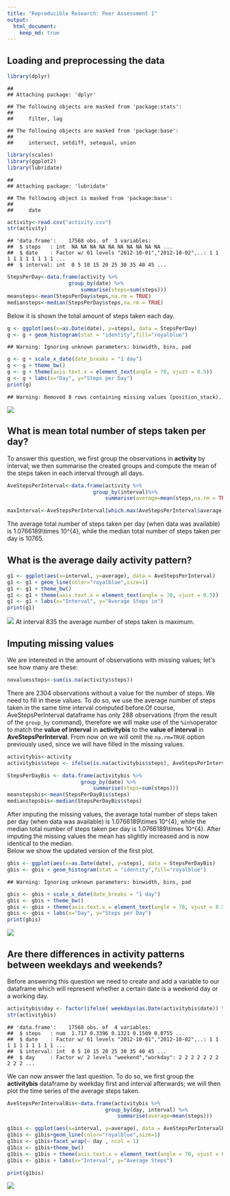 ```yaml
---
title: "Reproducible Research: Peer Assessment 1"
output: 
  html_document:
    keep_md: true
---
```



## Loading and preprocessing the data

```r
library(dplyr)
```

```
## 
## Attaching package: 'dplyr'
```

```
## The following objects are masked from 'package:stats':
## 
##     filter, lag
```

```
## The following objects are masked from 'package:base':
## 
##     intersect, setdiff, setequal, union
```

```r
library(scales)
library(ggplot2)
library(lubridate)
```

```
## 
## Attaching package: 'lubridate'
```

```
## The following object is masked from 'package:base':
## 
##     date
```

```r
activity<-read.csv("activity.csv")
str(activity)
```

```
## 'data.frame':	17568 obs. of  3 variables:
##  $ steps   : int  NA NA NA NA NA NA NA NA NA NA ...
##  $ date    : Factor w/ 61 levels "2012-10-01","2012-10-02",..: 1 1 1 1 1 1 1 1 1 1 ...
##  $ interval: int  0 5 10 15 20 25 30 35 40 45 ...
```




```r
StepsPerDay<-data.frame(activity %>%
                    group_by(date) %>%
                        summarise(steps=sum(steps)))
meansteps<-mean(StepsPerDay$steps,na.rm = TRUE)
mediansteps<-median(StepsPerDay$steps,na.rm = TRUE)
```

Below it is shown the total amount of steps taken each day.

```r
g <- ggplot(aes(x=as.Date(date), y=steps), data = StepsPerDay) 
g <- g + geom_histogram(stat = "identity",fill="royalblue")
```

```
## Warning: Ignoring unknown parameters: binwidth, bins, pad
```

```r
g <- g + scale_x_date(date_breaks = "1 day")
g <- g + theme_bw()
g <- g + theme(axis.text.x = element_text(angle = 70, vjust = 0.5))
g <- g + labs(x="Day", y="Steps per Day")
print(g)
```

```
## Warning: Removed 8 rows containing missing values (position_stack).
```

![](PA1_template_files/figure-html/SumStepsPerDay-1.png)<!-- -->

## What is mean total number of steps taken per day?

To answer this question, we first group the observations in **activity** by interval; we then summarise the created groups and compute the mean of the steps taken in each interval through all days.


```r
AveStepsPerInterval<-data.frame(activity %>%
                            group_by(interval)%>%
                                summarise(average=mean(steps,na.rm = TRUE)))

maxInterval<-AveStepsPerInterval[which.max(AveStepsPerInterval$average),]$interval
```
The average total number of steps taken per day (when data was available) is 1.0766189\times 10^{4}, while the median total number of steps taken per day is 10765.

## What is the average daily activity pattern?

```r
g1 <- ggplot(aes(x=interval, y=average), data = AveStepsPerInterval) 
g1 <- g1 + geom_line(color="royalblue",size=1)
g1 <- g1 + theme_bw()
g1 <- g1 + theme(axis.text.x = element_text(angle = 70, vjust = 0.5))
g1 <- g1 + labs(x="Interval", y="Average Steps in")
print(g1)
```

![](PA1_template_files/figure-html/MeanStepsPerInterval-1.png)<!-- -->
At interval 835 the average number of steps taken is maximum.

## Imputing missing values
We are interested in the amount of observations with missing values; let's see how many are these:

```r
novaluessteps<-sum(is.na(activity$steps))
```
There are 2304 observations without a value for the number of steps. We need to fill in these values. To do so, we use the average number of steps taken in the same time interval computed before.Of course, AveStepsPerInterval dataframe has only 288 observations (from the result of the `group_by` command), therefore we will make use of the `%in%`operator to match the **value of interval** in **activitybis** to the **value of interval** in **AveStepsPerInterval**. From now on we will omit the `na.rm=TRUE` option previously used, since we will have filled in the missing values. 


```r
activitybis<-activity
activitybis$steps <- ifelse(is.na(activitybis$steps), AveStepsPerInterval$average[AveStepsPerInterval$interval %in% activity$interval], activitybis$steps) 

StepsPerDayBis <- data.frame(activitybis %>%
                        group_by(date) %>%
                            summarise(steps=sum(steps)))
meanstepsbis<-mean(StepsPerDayBis$steps)
medianstepsbis<-median(StepsPerDayBis$steps)
```
After imputing the missing values, the average total number of steps taken per day (when data was available) is 1.0766189\times 10^{4}, while the median total number of steps taken per day is 1.0766189\times 10^{4}. After imputing the missing values the mean has slightly increased and is now identical to the median.  
Below we show the updated version of the first plot.


```r
gbis <- ggplot(aes(x=as.Date(date), y=steps), data = StepsPerDayBis) 
gbis <- gbis + geom_histogram(stat = "identity",fill="royalblue")
```

```
## Warning: Ignoring unknown parameters: binwidth, bins, pad
```

```r
gbis <- gbis + scale_x_date(date_breaks = "1 day")
gbis <- gbis + theme_bw()
gbis <- gbis + theme(axis.text.x = element_text(angle = 70, vjust = 0.5))
gbis <- gbis + labs(x="Day", y="Steps per Day")
print(gbis)
```

![](PA1_template_files/figure-html/SumStepsPerDayBis-1.png)<!-- -->

## Are there differences in activity patterns between weekdays and weekends?
Before answering this question we need to create and add a variable to our dataframe which will represent whether a certain date is a weekend day or a working day.


```r
activitybis$day <- factor(ifelse( weekdays(as.Date(activitybis$date)) %in% c("Saturday", "Sunday"), "weekend", "workday"))
str(activitybis)
```

```
## 'data.frame':	17568 obs. of  4 variables:
##  $ steps   : num  1.717 0.3396 0.1321 0.1509 0.0755 ...
##  $ date    : Factor w/ 61 levels "2012-10-01","2012-10-02",..: 1 1 1 1 1 1 1 1 1 1 ...
##  $ interval: int  0 5 10 15 20 25 30 35 40 45 ...
##  $ day     : Factor w/ 2 levels "weekend","workday": 2 2 2 2 2 2 2 2 2 2 ...
```

We can now answer the last question. To do so, we first group the **activitybis** dataframe by weekday first and interval afterwards; we will then plot the time series of the average steps taken.


```r
AveStepsPerIntervalBis<-data.frame(activitybis %>%
                                group_by(day, interval) %>%
                                    summarise(average=mean(steps)))

g1bis <- ggplot(aes(x=interval, y=average), data = AveStepsPerIntervalBis)
g1bis <- g1bis+geom_line(color="royalblue",size=1)
g1bis <- g1bis+facet_wrap(~ day , ncol = 1)
g1bis <- g1bis+theme_bw()
g1bis <- g1bis + theme(axis.text.x = element_text(angle = 70, vjust = 0.5))
g1bis <- g1bis + labs(x="Interval", y="Average Steps")

print(g1bis)
```

![](PA1_template_files/figure-html/MeanStepsPerIntervalBis-1.png)<!-- -->
